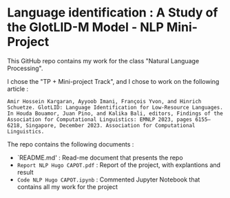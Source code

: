 # Language identification : A Study of the GlotLID-M Model - NLP Mini-Project

This GitHub repo contains my work for the class "Natural Language Processing".

I chose the "TP + Mini-project Track", and I chose to work on the following article : 


    Amir Hossein Kargaran, Ayyoob Imani, François Yvon, and Hinrich Schuetze. GlotLID: Language Identification for Low-Resource Languages. In Houda Bouamor, Juan Pino, and Kalika Bali, editors, Findings of the Association for Computational Linguistics: EMNLP 2023, pages 6155–6218, Singapore, December 2023. Association for Computational Linguistics.

The repo contains the following documents : 
- `README.md' : Read-me document that presents the repo
- `Report NLP Hugo CAPOT.pdf` : Report of the project, with explantions and result 
- `Code NLP Hugo CAPOT.ipynb` : Commented Jupyter Notebook that contains all my work for the project
